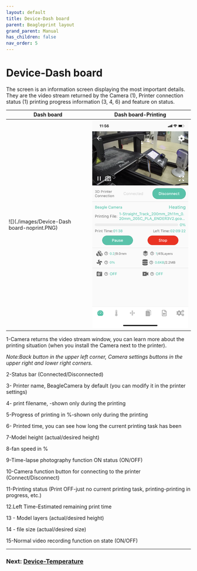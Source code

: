 ```yaml
---
layout: default
title: Device-Dash board
parent: Beagleprint layout
grand_parent: Manual
has_children: false
nav_order: 5
---
```


# Device-Dash board

The screen is an information screen displaying the most important details. They are the video stream returned by the Camera (1), Printer connection status (1) printing progress information (3, 4, 6) and feature on status.

|Dash board|Dash board-Printing|
|-|-|
|![](./images/Device-Dash board-noprint.PNG)|![](./images/Device-Printing-Dash.PNG)|

1-Camera returns the video stream window, you can learn more about the printing situation (when you install the Camera next to the printer).

_Note:Back button in the upper left corner, Camera settings buttons in the upper right and lower right corners._

2-Status bar (Connected/Disconnected)

3- Printer name, BeagleCamera by default (you can modify it in the printer settings)

4- print filename, -shown only during the printing

5-Progress of printing in %-shown only during the printing

6- Printed time, you can see how long the current printing task has been

7-Model height (actual/desired height)

8-fan speed in %

9-Time-lapse photography function ON status (ON/OFF)

10-Camera function button for connecting to the printer (Connect/Disconnect)

11-Printing status (Print OFF-just no current printing task, printing-printing in progress, etc.)

12.Left Time-Estimated remaining print time

13 - Model layers (actual/desired height)

14 - file size (actual/desired size)

15-Normal video recording function on state (ON/OFF)


---
### Next: [Device-Temperature](./Beagleprint%20Device%20Temperature.md)
